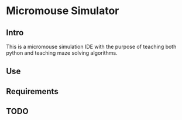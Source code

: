 # Micromouse Simulator

## Intro

This is a micromouse simulation IDE with the purpose of teaching both python and teaching maze solving algorithms.

## Use

## Requirements

## TODO
